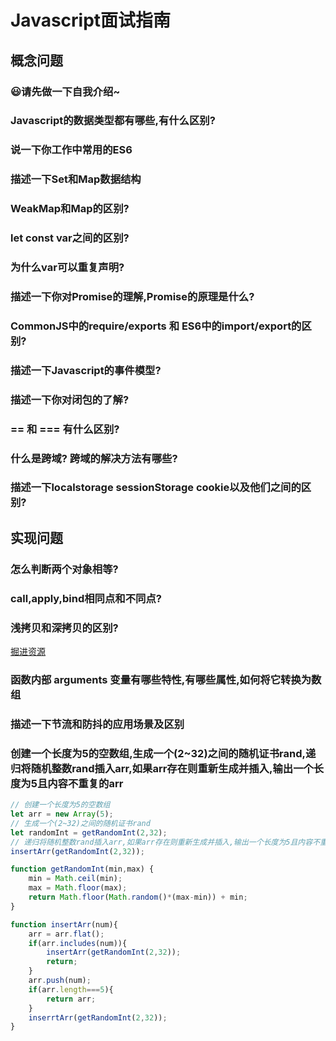 # Javascript面试指南

## 概念问题

### 😃请先做一下自我介绍~

### Javascript的数据类型都有哪些,有什么区别?

### 说一下你工作中常用的ES6

### 描述一下Set和Map数据结构

### WeakMap和Map的区别?

### let const var之间的区别?

### 为什么var可以重复声明?

### 描述一下你对Promise的理解,Promise的原理是什么?

### CommonJS中的require/exports 和 ES6中的import/export的区别?

### 描述一下Javascript的事件模型?

### 描述一下你对闭包的了解?

### == 和 === 有什么区别?

### 什么是跨域? 跨域的解决方法有哪些?

### 描述一下localstorage sessionStorage cookie以及他们之间的区别?




## 实现问题

### 怎么判断两个对象相等?

### call,apply,bind相同点和不同点?

### 浅拷贝和深拷贝的区别? 
[掘进资源](https://juejin.im/post/5b5dcf8351882519790c9a2e)

### 函数内部 arguments 变量有哪些特性,有哪些属性,如何将它转换为数组

### 描述一下节流和防抖的应用场景及区别

### 创建一个长度为5的空数组,生成一个(2~32)之间的随机证书rand,递归将随机整数rand插入arr,如果arr存在则重新生成并插入,输出一个长度为5且内容不重复的arr

```js
// 创建一个长度为5的空数组
let arr = new Array(5);
// 生成一个(2~32)之间的随机证书rand
let randomInt = getRandomInt(2,32);
// 递归将随机整数rand插入arr,如果arr存在则重新生成并插入,输出一个长度为5且内容不重复的arr
insertArr(getRandomInt(2,32));

function getRandomInt(min,max) {
    min = Math.ceil(min);
    max = Math.floor(max);
    return Math.floor(Math.random()*(max-min)) + min;
}

function insertArr(num){
    arr = arr.flat();
    if(arr.includes(num)){
        insertArr(getRandomInt(2,32));
        return;
    }
    arr.push(num);
    if(arr.length===5){
        return arr;
    }
    inserrtArr(getRandomInt(2,32));
}
```